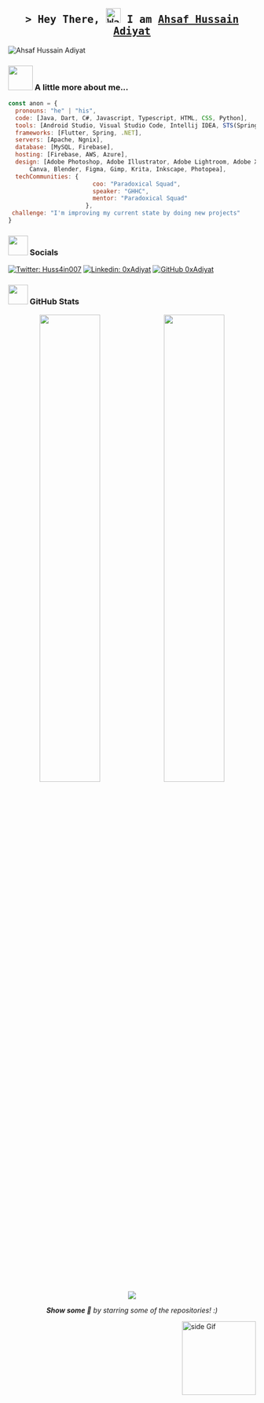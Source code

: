<h2 align="center">
        <samp>&gt; Hey There, <img src="https://raw.githubusercontent.com/nixin72/nixin72/master/wave.gif" 
         alt="Waving hand animated gif"
         height="30"
         width="30" /> I am
                <b><a target="_blank" href="https://www.facebook.com/Huss4in007/">Ahsaf Hussain Adiyat</a></b>
        </samp>
</h2>

<p align="left"> <img src="https://visitcount.itsvg.in/api?id=0xAdiyat&icon=0&color=0" alt="Ahsaf Hussain Adiyat" /> </p>


### <img src="https://media.giphy.com/media/VgCDAzcKvsR6OM0uWg/giphy.gif" width="50"> A little more about me...  
```javascript
const anon = {
  pronouns: "he" | "his",
  code: [Java, Dart, C#, Javascript, Typescript, HTML, CSS, Python],
  tools: [Android Studio, Visual Studio Code, Intellij IDEA, STS(SpringToolSuite4), Eclipse],
  frameworks: [Flutter, Spring, .NET],
  servers: [Apache, Ngnix],
  database: [MySQL, Firebase],
  hosting: [Firebase, AWS, Azure],
  design: [Adobe Photoshop, Adobe Illustrator, Adobe Lightroom, Adobe XD,
  	  Canva, Blender, Figma, Gimp, Krita, Inkscape, Photopea],
  techCommunities: {
                        coo: "Paradoxical Squad",
                        speaker: "GHHC",
                        mentor: "Paradoxical Squad"
                      },
 challenge: "I'm improving my current state by doing new projects"
}
```

### <img height="40" src="https://raw.githubusercontent.com/innng/innng/master/assets/kyubey.gif"/> Socials
[![Twitter: Huss4in007](https://img.shields.io/twitter/follow/Huss4in007?style=social)](https://twitter.com/Huss4in007)
[![Linkedin: 0xAdiyat](https://img.shields.io/badge/-0xAdiyat-blue?style=flat-square&logo=Linkedin&logoColor=white&link=https://www.linkedin.com/in/0xAdiyat/)](https://www.linkedin.com/in/0xAdiyat/)
[![GitHub 0xAdiyat](https://img.shields.io/github/followers/0xAdiyat?label=follow&style=social)](https://github.com/0xAdiyat)





### <img height="40" src="https://raw.githubusercontent.com/innng/innng/master/assets/kyubey.gif"/> GitHub Stats
<p align="center">
	<img width="49.4%" src="https://github-readme-stats.vercel.app/api?username=0xAdiyat&show_icons=true&theme=vue-dark&hide_border=true" />
	<img width="49.4%" src="https://github-readme-streak-stats.herokuapp.com/?user=0xAdiyat&theme=vue-dark&hide_border=true" />


</p>	
	<br>
	</br>
	<p align="center">
	<img src="https://quotes-github-readme.vercel.app/api?type=horizontal&theme=tokyonight"/> </p>
	

<div align="center">
<em><b>Show some 🤍</b> by starring some of the repositories! :)</b></em> 
</div>


<a href="https://ko-fi.com/sciencepal"> <img src="https://media3.giphy.com/media/ZEB6yFbLnhyQf7g3hn/giphy.gif" alt="side Gif" align="right" width="150" height="auto"/> </a>

